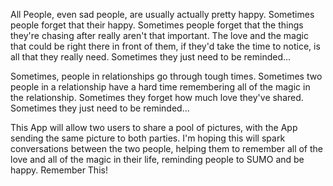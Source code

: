 All People, even sad people, are usually actually pretty happy. Sometimes
people forget that their happy. Sometimes people forget that the things they're
chasing after really aren't that important. The love and the magic that could be
right there in front of them, if they'd take the time to notice, is all that they
really need. Sometimes they just need to be reminded...

Sometimes, people in relationships go through tough times. Sometimes
two people in a relationship have a hard time remembering all of the 
magic in the relationship. Sometimes they forget how much love they've shared.
Sometimes they just need to be reminded...

This App will allow two users to share a pool of pictures, with the App sending 
the same picture to both parties. I'm hoping this will spark conversations between
the two people, helping them to remember all of the love and all of the magic in 
their life, reminding people to SUMO and be happy. Remember This!
